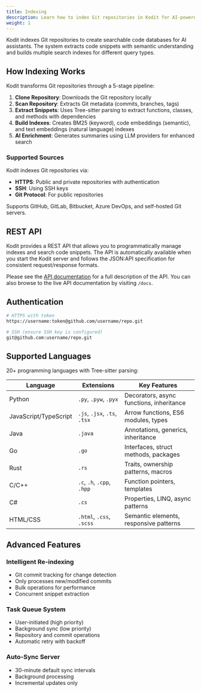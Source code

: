 ```yaml
---
title: Indexing
description: Learn how to index Git repositories in Kodit for AI-powered code search and generation.
weight: 1
---
```


Kodit indexes Git repositories to create searchable code databases for AI assistants. The system extracts code snippets with semantic understanding and builds multiple search indexes for different query types.

## How Indexing Works

Kodit transforms Git repositories through a 5-stage pipeline:

1. **Clone Repository**: Downloads the Git repository locally
2. **Scan Repository**: Extracts Git metadata (commits, branches, tags)
3. **Extract Snippets**: Uses Tree-sitter parsing to extract functions, classes, and methods with dependencies
4. **Build Indexes**: Creates BM25 (keyword), code embeddings (semantic), and text embeddings (natural language) indexes
5. **AI Enrichment**: Generates summaries using LLM providers for enhanced search

### Supported Sources

Kodit indexes Git repositories via:

- **HTTPS**: Public and private repositories with authentication
- **SSH**: Using SSH keys
- **Git Protocol**: For public repositories

Supports GitHub, GitLab, Bitbucket, Azure DevOps, and self-hosted Git servers.

## REST API

Kodit provides a REST API that allows you to programmatically manage indexes and search
code snippets. The API is automatically available when you start the Kodit server and
follows the JSON:API specification for consistent request/response formats.

Please see the [API documentation](../api/index.md) for a full description of the API. You can also
browse to the live API documentation by visiting `/docs`.

## Authentication

```sh
# HTTPS with token
https://username:token@github.com/username/repo.git

# SSH (ensure SSH key is configured)
git@github.com:username/repo.git
```

## Supported Languages

20+ programming languages with Tree-sitter parsing:

| Language | Extensions | Key Features |
|----------|------------|-------------|
| Python | `.py`, `.pyw`, `.pyx` | Decorators, async functions, inheritance |
| JavaScript/TypeScript | `.js`, `.jsx`, `.ts`, `.tsx` | Arrow functions, ES6 modules, types |
| Java | `.java` | Annotations, generics, inheritance |
| Go | `.go` | Interfaces, struct methods, packages |
| Rust | `.rs` | Traits, ownership patterns, macros |
| C/C++ | `.c`, `.h`, `.cpp`, `.hpp` | Function pointers, templates |
| C# | `.cs` | Properties, LINQ, async patterns |
| HTML/CSS | `.html`, `.css`, `.scss` | Semantic elements, responsive patterns |

## Advanced Features

### Intelligent Re-indexing

- Git commit tracking for change detection
- Only processes new/modified commits
- Bulk operations for performance
- Concurrent snippet extraction

### Task Queue System

- User-initiated (high priority)
- Background sync (low priority)
- Repository and commit operations
- Automatic retry with backoff

### Auto-Sync Server

- 30-minute default sync intervals
- Background processing
- Incremental updates only
